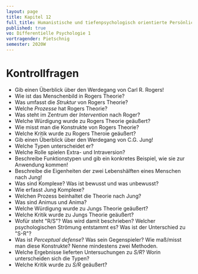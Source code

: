 ```yaml
---
layout: page
title: Kapitel 12
full_title: Humanistische und tiefenpsychologisch orientierte Persönlichkeitstheorien
published: true
vo: Differentielle Psychologie 1
vortragender: Pietschnig
semester: 2020W
---
```


# Kontrollfragen

* Gib einen Überblick über den Werdegang von Carl R. Rogers!
* Wie ist das Menschenbild in Rogers Theorie?
* Was umfasst die _Struktur_ von Rogers Theorie?
* Welche _Prozesse_ hat Rogers Theorie?
* Was steht im Zentrum der _Intervention_ nach Roger?
* Welche Würdigung wurde zu Rogers Theorie geäußert?
* Wie misst man die Konstrukte von Rogers Theorie?
* Welche Kritik wurde zu Rogers Theroie geäußert?
* Gib einen Überblick über den Werdegang von C.G. Jung!
* Welche Typen unterscheidet er?
* Welche Rolle spielen Extra- und Intraversion?
* Beschreibe Funktionstypen und gib ein konkretes Beispiel, wie sie zur Anwendung kommen!
* Beschreibe die Eigenheiten der zwei Lebenshälften eines Menschen nach Jung!
* Was sind Komplexe? Was ist bewusst und was unbewusst?
* Wie erfasst Jung Komplexe?
* Welchen Prozess beinhaltet die Theorie nach Jung?
* Was sind Animus und Anima?
* Welche Würdigung wurde zu Jungs Theorie geäußert?
* Welche Kritik wurde zu Jungs Theorie geäußert?
* Wofür steht "R/S"? Was wird damit beschrieben? Welcher psychologischen Strömung entstammt es? Was ist der Unterschied zu "S-R"?
* Was ist _Perceptual defense_? Was sein Gegenspieler? Wie maß/misst man diese Konstrukte? Nenne mindestens zwei Methoden.
* Welche Ergebnisse lieferten Untersuchungen zu _S/R_? Worin unterscheiden sich die Typen?
* Welche Kritik wurde zu _S/R_ geäußert?
